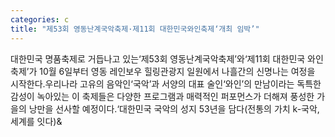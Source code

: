 ```yaml
---
categories: c
title: "제53회 영동난계국악축제·제11회 대한민국와인축제‘개최 임박’"
---
```

대한민국 명품축제로 거듭나고 있는&lsquo;제53회 영동난계국악축제&rsquo;와&lsquo;제11회 대한민국 와인축제&rsquo;가 10월 6일부터 영동 레인보우 힐링관광지 일원에서 나흘간의 신명나는 여정을 시작한다.우리나라 고유의 음악인&lsquo;국악&rsquo;과 서양의 대표 술인&lsquo;와인&rsquo;의 만남이라는 독특한 감성이 녹아있는 이 축제들은 다양한 프로그램과 매력적인 퍼포먼스가 더해져 풍성한 가을의 낭만을 선사할 예정이다.&lsquo;대한민국 국악의 성지 53년을 담다(전통의 가치 k-국악, 세계를 잇다)&